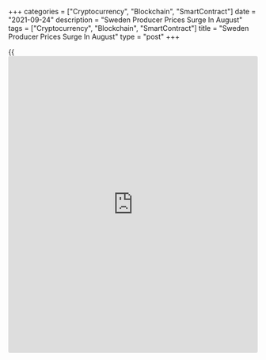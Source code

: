 +++
categories = ["Cryptocurrency", "Blockchain", "SmartContract"]
date = "2021-09-24"
description = "Sweden Producer Prices Surge In August"
tags = ["Cryptocurrency", "Blockchain", "SmartContract"]
title = "Sweden Producer Prices Surge In August"
type = "post"
+++

{{<iframe id="large-banner" src="https://www.bounty.group/#slide=19.0" width="100%" height="600" scrolling="no" style="border: 0px solid rgb(216, 221, 230); border-radius: 3px;">}}

Sweden's producer prices continued to increase in August, figures from
Statistics Sweden showed on Friday.

The producer price index grew 14.2 percent year-on-year in August,
following a 13.5 percent rise in July. Prices rose for the eight month
in a row.

Import prices increased 11.9 percent yearly in August and rose 1.4
percent from a month ago.

Export prices grew 17.9 percent annually in August and increased 2.2
percent from the previous month.

On a monthly basis, producer prices gained 1.8 percent in August.

For comments and feedback [contact](https://www.playgroundfx.com/contact/): editorial@rtt[news](https://www.letsplayfx.com/blog/forex-news-website/).com

[Economic News][1]

 **What parts of the world are seeing the best (and worst) economic
performances lately? Click[here][2] to check out our [Econ Scorecard][2]
and find out! See up-to-the-moment [ranking](https://www.playgroundfx.com/blog/crypto-exchange-ranking/)s for the best and worst
performers in [GDP][3], [unemployment rate][4], [inflation][2] and much
more.**

   1. www.rtt[news](https://www.letsplayfx.com/blog/forex-news-website/).com/Content/EconomicNews.aspx
   2. www.rtt[news](https://www.letsplayfx.com/blog/forex-news-website/).com/economic-scorecard/world-rank/CPI/highest-performance.aspx
   3. www.rtt[news](https://www.letsplayfx.com/blog/forex-news-website/).com/economic-scorecard/world-rank/GDP/highest-performance.aspx
   4. www.rtt[news](https://www.letsplayfx.com/blog/forex-news-website/).com/economic-scorecard/world-rank/unemployment-rate/lowest-performance.aspx